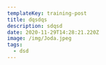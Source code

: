 ```yaml
---
templateKey: training-post
title: dqsdqs
description: sdqsd
date: 2020-11-29T14:28:21.220Z
image: /img/Joda.jpeg
tags:
  - dsd
---
```

